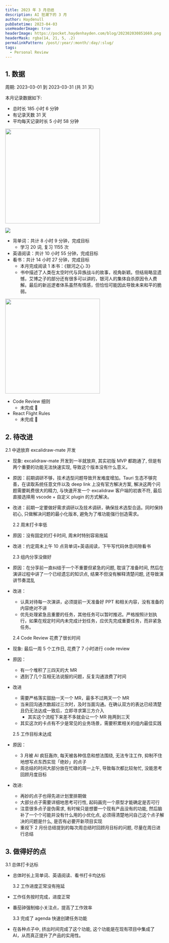 ```yaml
---
title: 2023 年 3 月总结
description: AI 狂潮下的 3 月
author: Haydenull
pubDatetime: 2023-04-03
useHeaderImage: true
headerImage: https://pocket.haydenhayden.com/blog/202302030851669.png
headerMask: rgba(14, 21, 5, .2)
permalinkPattern: /post/:year/:month/:day/:slug/
tags:
  - Personal Review
---
```


## 1. 数据

周期: 2023-03-01 到 2023-03-31 (共 31 天)

本月记录数据如下:

- 总时长 185 小时 6 分钟
- 有记录天数 31 天
- 平均每天记录时长 5 小时 58 分钟

<img src="https://pocket.haydenhayden.com/blog/202304030758301.png" width="300" />

![](https://pocket.haydenhayden.com/blog/202304022233230.png)

- 背单词：共计 8 小时 9 分钟，完成目标
  - 学习 20 词, 复习 1155 次
- 英语阅读：共计 10 小时 55 分钟，完成目标
- 看书：共计 14 小时 27 分钟，完成目标
  - 本月完成阅读 1 本书：《银河之心 3》
  - 书中描述了人类在太空时代与异族战斗的故事，视角新颖。但结局略显遗憾，艾博之子的部分还有很多可以讲的，银河人的集体自杀原因令人费解。最后的新巡逻者体系虽然有情感，但恰恰可能因此导致未来和平的脆弱。

<img src="https://pocket.haydenhayden.com/blog/202304022220304.jpg" width="300" />

- Code Review 细则
  - 未完成 🚨
- React Flight Rules
  - 未完成 🚨

## 2. 待改进

2.1 中途放弃 excalidraw-mate 开发

- 现象: excalidraw-mate 开发到一半就放弃, 其实初版 MVP 都跑通了, 但是有两个重要的功能无法快速实现, 导致这个版本没有什么意义。
- 原因：前期调研不够，技术选型问题导致开发难度增加。Tauri 生态不够完善，在读取系统任意文件以及 deep link 上没有官方解决方案, 解决这两个问题需要耗费很大的精力, 与快速开发一个 excalidraw 客户端的初衷不符, 最后直接选择用 vscode + 自定义 plugin 的方式解决。
- 改进：前期一定要做好需求调研以及技术调研，确保技术选型合适。同时保持初心, 只做解决问题的最小化版本, 避免为了堆功能强行创造需求。

  2.2 周末打卡率低

- 原因：没有固定的打卡时间, 周末时特别容易拖延
- 改进：约定周末上午 10 点背单词+英语阅读，下午写代码休息间隙看书

  2.3 组内分享没做好

- 原因：在分享前一直纠结于一个不重要但紧急的问题, 耽误了准备时间, 然后在演讲过程中讲了一个已经遗忘的知识点, 结果不但没有解释清楚问题, 还导致演讲节奏混乱
- 改进：

  - 认真对待每一次演讲，必须提前一天准备好 PPT 和相关内容，没有准备的内容绝对不讲
  - 优先处理紧急且重要的任务，其他任务可以暂时推迟。严格按照计划执行，如果在规定时间内未完成计划任务，应优先完成重要任务，而非紧急任务。

  2.4 Code Review 花费了很长时间

- 现象: 最后一周 5 个工作日, 花费了 7 小时进行 code review
- 原因：
  - 有一个堆积了三四天的大 MR
  - 遇到了几个互相无法说服的问题，反复沟通浪费了时间
- 改进

  - 需要严格落实鼓励一天一个 MR，最多不过两天一个 MR
  - 当来回沟通次数超过三次时，及时当面沟通。在确认双方的表达已经清楚且仍无法达成一致后，立即寻求第三方介入
    - 其实这个流程下来差不多就会让一个 MR 拖两到三天
  - 其实这次的卡点有不少是常见的业务场景，需要积累相关的组内最佳实践

  2.5 工作目标未达成

- 原因：
  - 3 月被 AI 疯狂轰炸, 每天被各种信息和想法围绕, 无法专注工作, 抑制不住地想写点东西实现「绝妙」的点子
  - 周总结的时间大部分放在忙碌的周一上午, 导致每次都比较匆忙, 没能思考回顾月度目标
- 改进:
  - 再妙的点子也得先进计划里排期做
  - 大部分点子需要详细地思考可行性, 起码画完一个原型才能确定是否可行
  - 注意很多点子是伪需求, 有时候只是想要一个现有产品没有的功能, 然后脑补了一个个可能并没有什么用的小优化点, 必须得清楚地问自己这个点子解决的问题是什么, 是否有必要开新项目实现
  - 重视下 2 月份总结提到的每次周总结时回顾月目标的问题, 尽量在周日进行总结

## 3. 做得好的点

3.1 总体打卡达标

- 总体时长上背单词、英语阅读、看书打卡均达标

  3.2 工作进度正常没有拖延

- 工作任务按时完成，进度正常
- 番茄钟强制缩小关注点，提高了工作效率

  3.3 完成了 agenda 快速创建任务功能

- 在各种点子中, 挤出时间完成了这个功能, 这个功能是在现有项目中集成了 AI，从而真正提升了产品的实用性。

